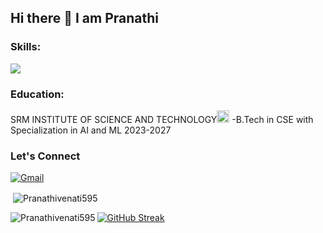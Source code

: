 ## Hi there 👋  I am Pranathi
<h3 align="left">Skills:</h3>
<img src="https://skillicons.dev/icons?i=html,css,js,c,cpp,linux,java,mysql," />

<h3 align="left">Education:</h3>
SRM INSTITUTE OF SCIENCE AND TECHNOLOGY<img src="https://scet.berkeley.edu/wp-content/uploads/8.-SRM-Logo-300x300.png" width="20" />  -B.Tech in CSE with Specialization in AI and ML 2023-2027 
<h3 align="left">Let's Connect</h3>

[![Gmail](https://img.shields.io/badge/Gmail-D14836?style=for-the-badge&logo=gmail&logoColor=white)](mailto:pranathivenati@gmail.com)
<p>&nbsp;<img align="center" src="https://github-readme-stats.vercel.app/api?username=Pranathivenati595&show_icons=true&theme=tokyonight&locale=en" alt="Pranathivenati595" /></p>
<p><img align="left" src="https://github-readme-stats.vercel.app/api/top-langs?username=Pranathivenati595&show_icons=true&theme=tokyonight&locale=en&layout=compact" alt="Pranathivenati595" /></p><a href="https://git.io/streak-stats"><img src="https://github-readme-streak-stats.herokuapp.com?user=Pranathivenati595&theme=dark" alt="GitHub Streak" /></a>

<!--
**Pranathivenati595/Pranathivenati595** is a ✨ _special_ ✨ repository because its `README.md` (this file) appears on your GitHub profile.

Here are some ideas to get you started:

- 🔭 I’m currently working on ...
- 🌱 I’m currently learning ...
- 👯 I’m looking to collaborate on ...
- 🤔 I’m looking for help with ...
- 💬 Ask me about ...
- 📫 How to reach me: ...
- 😄 Pronouns: ...
- ⚡ Fun fact: ...
-->
